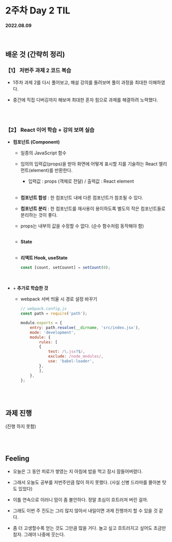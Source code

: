 # 2주차 Day 2 TIL

#### 2022.08.09

<br/>

## 배운 것 (간략히 정리)

### 【1】 저번주 과제 2 코드 복습

- 1주차 과제 2를 다시 풀어보고, 해설 강의를 돌려보며 풀이 과정을 최대한 이해하였다.

- 중간에 직접 디버깅까지 해보며 최대한 혼자 힘으로 과제를 해결하려 노력했다.

<br/><br/>

### 【2】 React 이어 학습 + 강의 보며 실습

- <strong>컴포넌트 (Component)</strong>

    - 일종의 JavaScript 함수

    - 임의의 입력값(props)을 받아 화면에 어떻게 표시할 지를 기술하는 React 엘리먼트(element)를 반환한다.

        - 입력값 : props (객체로 전달) / 출력값 : React element
    
    <br/>

    - <strong>컴포넌트 합성</strong> : 한 컴포넌트 내에 다른 컴포넌트가 참조될 수 있다.

    - <strong>컴포넌트 분리</strong> : 한 컴포넌트를 재사용이 용이하도록 별도의 작은 컴포넌트들로 분리하는 것이 좋다.

    - props는 내부의 값을 수정할 수 없다. (순수 함수처럼 동작해야 함)

    <br/>

    - <strong>State</strong>

    <br/>

    - <strong>리액트 Hook, useState</strong>

        ```javascript
        const [count, setCounnt] = setCount(0);
        ```

<br/>

- +<strong> 추가로 학습한 것</strong>

    - webpack 서버 띄울 시 경로 설정 바꾸기

        ```javascript
        // webpack.config.js
        const path = require('path');

        module.exports = {
            entry: path.resolve(__dirname, 'src/index.jsx'),
            mode: 'development',
            module: {
                rules: [
                {
                    test: /\.jsx?$/,
                    exclude: /node_modules/,
                    use: 'babel-loader',
                },
                ],
            },
        };
        ```

<br/><br/>

## 과제 진행

(진행 하지 못함)

<br/><br/>

## Feeling

- 오늘은 그 동안 피로가 쌓였는 지 아침에 밥을 먹고 잠시 잠들어버렸다.

- 그래서 오늘도 공부를 저번주만큼 많이 하지 못했다. (사실 신병 드라마를 몰아본 탓도 있었다)

- 이틀 연속으로 이러니 맘이 좀 불안하다. 정말 초심이 흐트러져 버린 걸까.

- 그래도 이번 주 진도는 그리 많지 않아서 내일이면 과제 진행까지 할 수 있을 것 같다.

- 좀 더 고생할수록 얻는 것도 그만큼 많을 거다. 놀고 싶고 흐트러지고 싶어도 조금만 참자. 그래야 나중에 웃는다.
